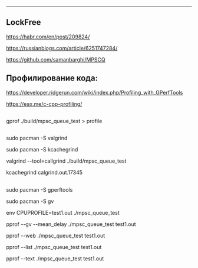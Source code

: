 ---------------------------------------------------
## LockFree

https://habr.com/en/post/209824/

https://russianblogs.com/article/6251747284/

https://github.com/samanbarghi/MPSCQ

## Профилирование кода:

https://developer.ridgerun.com/wiki/index.php/Profiling_with_GPerfTools

https://eax.me/c-cpp-profiling/

##

gprof ./build/mpsc_queue_test > profile

##

sudo pacman -S valgrind

sudo pacman -S kcachegrind

valgrind --tool=callgrind ./build/mpsc_queue_test 

kcachegrind calgrind.out.17345

##

sudo pacman -S gperftools

sudo pacman -S gv

env CPUPROFILE=test1.out ./mpsc_queue_test 

pprof --gv --mean_delay ./mpsc_queue_test test1.out

pprof --web ./mpsc_queue_test test1.out

pprof --list ./mpsc_queue_test test1.out

pprof --text ./mpsc_queue_test test1.out


